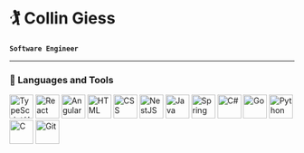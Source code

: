 <!--
**GiessC/GiessC** is a ✨ _special_ ✨ repository because its `README.md` (this file) appears on your GitHub profile.

Here are some ideas to get you started:

- 🔭 I’m currently working on ...
- 🌱 I’m currently learning ...
- 👯 I’m looking to collaborate on ...
- 🤔 I’m looking for help with ...
- 💬 Ask me about ...
- 📫 How to reach me: ...
- 😄 Pronouns: ...
- ⚡ Fun fact: ...
-->

# 🏌️ Collin Giess

**`Software Engineer`**

---

<h3>🧰 Languages and Tools</h3>
<p align='left'>
    <img width="42" height="42" src="https://cdn.jsdelivr.net/gh/devicons/devicon@latest/icons/typescript/typescript-original.svg" alt="TypeScript/JavaScript" />
    <img width="42" height="42" src="https://cdn.jsdelivr.net/gh/devicons/devicon@latest/icons/react/react-original.svg" alt="React" />
    <img width="42" height="42" src="https://cdn.jsdelivr.net/gh/devicons/devicon@latest/icons/angular/angular-original.svg" alt="Angular" />
    <img width="42" height="42" src="https://cdn.jsdelivr.net/gh/devicons/devicon@latest/icons/html5/html5-original.svg" alt="HTML" />
    <img width="42" height="42" src="https://cdn.jsdelivr.net/gh/devicons/devicon@latest/icons/css3/css3-original.svg" alt="CSS" />
    <img width="42" height="42" src="https://cdn.jsdelivr.net/gh/devicons/devicon@latest/icons/nestjs/nestjs-original.svg" alt="NestJS" />
    <img width="42" height="42" src="https://cdn.jsdelivr.net/gh/devicons/devicon@latest/icons/java/java-original.svg" alt="Java" />
    <img width="42" height="42" src="https://cdn.jsdelivr.net/gh/devicons/devicon@latest/icons/spring/spring-original.svg" alt="Spring" />
    <img width="42" height="42" src="https://cdn.jsdelivr.net/gh/devicons/devicon@latest/icons/csharp/csharp-original.svg" alt="C#" />
    <img width="42" height="42" src="https://cdn.jsdelivr.net/gh/devicons/devicon@latest/icons/go/go-original.svg" alt="Go" />
    <img width="42" height="42" src="https://cdn.jsdelivr.net/gh/devicons/devicon@latest/icons/python/python-original.svg" alt="Python" />
    <img width="42" height="42" src="https://cdn.jsdelivr.net/gh/devicons/devicon@latest/icons/c/c-original.svg" alt="C" />
    <img width="42" height="42" src="https://cdn.jsdelivr.net/gh/devicons/devicon@latest/icons/git/git-original.svg" alt="Git" />
</p>
